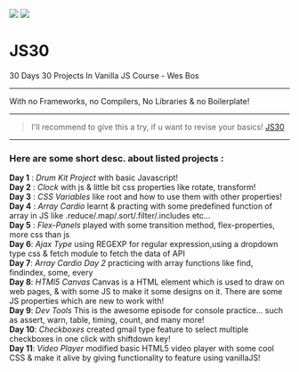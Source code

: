 ![](https://img.shields.io/badge/Javascript-VanillaJS-blue)
![](https://img.shields.io/badge/Challenge-30Days-orange)

# JS30
30 Days 30 Projects In Vanilla JS Course
                               - Wes Bos
___
With no Frameworks, no Compilers, No Libraries & no Boilerplate!
___
> I'll recommend to give this a try, if u want to revise your basics! [JS30](https://javascript30.com/)
___
### Here are some short desc. about listed projects :

**Day 1** : _Drum Kit Project_ with basic Javascript!
<br />
**Day 2** : _Clock_ with js & little bit css properties like rotate, transform!
<br />
**Day 3** : _CSS Variables_ like root and how to use them with other properties!
<br />
**Day 4** : _Array Cardio_ learnt & practing with some predefined function of array in JS like .reduce/.map/.sort/.filter/.includes etc...
<br />
**Day 5** : _Flex-Panels_ played with some transition method, flex-properties, more css than js
<br />
**Day 6**: _Ajax Type_ using REGEXP for regular expression,using a dropdown type css & fetch module to fetch the data of API
<br />
**Day 7**: _Array Cardio Day 2_ practicing with array functions like find, findindex, some, every
<br />
**Day 8**: _HTMl5 Canvas_ Canvas is a HTML element which is used to draw on web pages, & with some JS to make it some designs on it. There are some JS properties which are new to work with!
<br />
**Day 9**: _Dev Tools_ This is the awesome episode for console practice... such as assert, warn, table, timing, count, and many more!
<br />
**Day 10**: _Checkboxes_ created gmail type feature to select multiple checkboxes in one click with shiftdown key!
<br />
**Day 11**: _Video Player_ modified basic HTML5 video player with some cool CSS & make it  alive by giving functionality to feature using vanillaJS!
